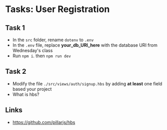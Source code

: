 # Tasks: User Registration

## Task 1

- In the `src` folder, rename `dotenv` to `.env`
- In the `.env` file, replace **your_db_URI_here** with the database URI from Wednesday's class
- Run `npm i`. then `npm run dev`

## Task 2

- Modify the file `./src/views/auth/signup.hbs` by adding **at least** one field based your project
- What is hbs?

## Links

- https://github.com/pillarjs/hbs
